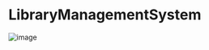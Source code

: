 # LibraryManagementSystem

![image](https://user-images.githubusercontent.com/79863764/201178574-1e54930c-59fa-47f7-8da9-fa6153b10304.png)

